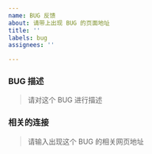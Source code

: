```yaml
---
name: BUG 反馈
about: 请带上出现 BUG 的页面地址
title: ''
labels: bug
assignees: ''

---
```


### BUG 描述

> 请对这个 BUG 进行描述

### 相关的连接

> 请输入出现这个 BUG 的相关网页地址
